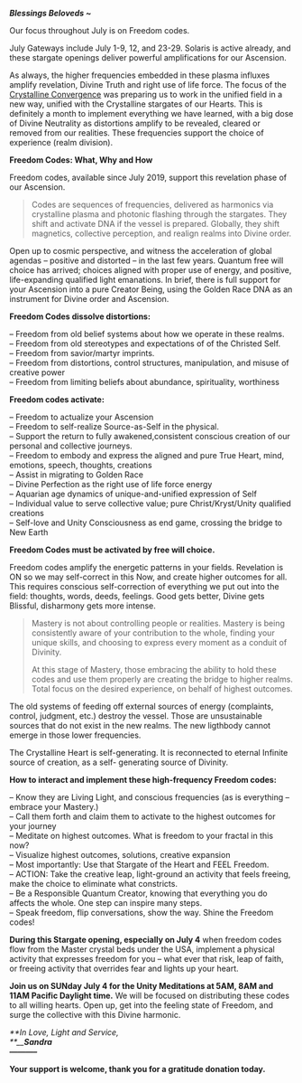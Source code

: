 _**Blessings Beloveds ~**_

Our focus throughout July is on Freedom codes.

July Gateways include July 1-9, 12, and 23-29. Solaris is active already, and these stargate openings deliver powerful amplifications for our Ascension.

As always, the higher frequencies embedded in these plasma influxes amplify revelation, Divine Truth and right use of life force. The focus of the [Crystalline Convergence](https://www.ascensionpath.com/convergence) was preparing us to work in the unified field in a new way, unified with the Crystalline stargates of our Hearts. This is definitely a month to implement everything we have learned, with a big dose of Divine Neutrality as distortions amplify to be revealed, cleared or removed from our realities. These frequencies support the choice of experience (realm division).

**Freedom Codes: What, Why and How**

Freedom codes, available since July 2019, support this revelation phase of our Ascension.

> Codes are sequences of frequencies, delivered as harmonics via crystalline plasma and photonic flashing through the stargates. They shift and activate DNA if the vessel is prepared. Globally, they shift magnetics, collective perception, and realign realms into Divine order.

Open up to cosmic perspective, and witness the acceleration of global agendas – positive and distorted – in the last few years. Quantum free will choice has arrived; choices aligned with proper use of energy, and positive, life-expanding qualified light emanations. In brief, there is full support for your Ascension into a pure Creator Being, using the Golden Race DNA as an instrument for Divine order and Ascension.

**Freedom Codes dissolve distortions:**

– Freedom from old belief systems about how we operate in these realms.  
– Freedom from old stereotypes and expectations of of the Christed Self.  
– Freedom from savior/martyr imprints.  
– Freedom from distortions, control structures, manipulation, and misuse of creative power  
– Freedom from limiting beliefs about abundance, spirituality, worthiness

**Freedom codes activate:**

– Freedom to actualize your Ascension  
– Freedom to self-realize Source-as-Self in the physical.  
– Support the return to fully awakened,consistent conscious creation of our personal and collective journeys.  
– Freedom to embody and express the aligned and pure True Heart, mind, emotions, speech, thoughts, creations  
– Assist in migrating to Golden Race  
– Divine Perfection as the right use of life force energy  
– Aquarian age dynamics of unique-and-unified expression of Self  
– Individual value to serve collective value; pure Christ/Kryst/Unity qualified creations  
– Self-love and Unity Consciousness as end game, crossing the bridge to New Earth

**Freedom Codes must be activated by free will choice.**

Freedom codes amplify the energetic patterns in your fields. Revelation is ON so we may self-correct in this Now, and create higher outcomes for all. This requires conscious self-correction of everything we put out into the field: thoughts, words, deeds, feelings. Good gets better, Divine gets Blissful, disharmony gets more intense.

> Mastery is not about controlling people or realities. Mastery is being consistently aware of your contribution to the whole, finding your unique skills, and choosing to express every moment as a conduit of Divinity.
> 
> At this stage of Mastery, those embracing the ability to hold these codes and use them properly are creating the bridge to higher realms. Total focus on the desired experience, on behalf of highest outcomes.

The old systems of feeding off external sources of energy (complaints, control, judgment, etc.) destroy the vessel. Those are unsustainable sources that do not exist in the new realms. The new ligthbody cannot emerge in those lower frequencies.

The Crystalline Heart is self-generating. It is reconnected to eternal Infinite source of creation, as a self- generating source of Divinity.

**How to interact and implement these high-frequency Freedom codes:**

– Know they are Living Light, and conscious frequencies (as is everything – embrace your Mastery.)  
– Call them forth and claim them to activate to the highest outcomes for your journey  
– Meditate on highest outcomes. What is freedom to your fractal in this now?  
– Visualize highest outcomes, solutions, creative expansion  
– Most importantly: Use that Stargate of the Heart and FEEL Freedom.  
– ACTION: Take the creative leap, light-ground an activity that feels freeing, make the choice to eliminate what constricts.  
– Be a Responsible Quantum Creator, knowing that everything you do affects the whole. One step can inspire many steps.  
– Speak freedom, flip conversations, show the way. Shine the Freedom codes!

**During this Stargate opening, especially on July 4** when freedom codes flow from the Master crystal beds under the USA, implement a physical activity that expresses freedom for you – what ever that risk, leap of faith, or freeing activity that overrides fear and lights up your heart.

**Join us on SUNday July 4 for the Unity Meditations at 5AM, 8AM and 11AM Pacific Daylight time.** We will be focused on distributing these codes to all willing hearts. Open up, get into the feeling state of Freedom, and surge the collective with this Divine harmonic.

_**In Love, Light and Service,  
**__**Sandra  
———–**_

**Your support is welcome, thank you for a gratitude donation today.**